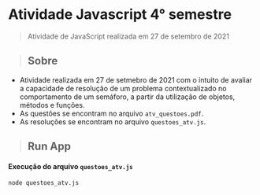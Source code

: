 # Atividade Javascript 4° semestre

> Atividade de JavaScript realizada em 27 de setembro de 2021

> ## Sobre

- Atividade realizada em 27 de setmebro de 2021 com o intuito de avaliar a capacidade de resolução de um problema contextualizado no comportamento de um semáforo, a partir da utilização de objetos, métodos e funções.
- As questões se encontram no arquivo `atv_questoes.pdf`.
- As resoluções se encontram no arquivo `questoes_atv.js`.

> ## Run App

#### Execução do arquivo `questoes_atv.js` 

```
node questoes_atv.js
```